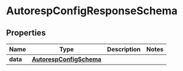 

# AutorespConfigResponseSchema


## Properties

| Name | Type | Description | Notes |
|------------ | ------------- | ------------- | -------------|
|**data** | [**AutorespConfigSchema**](AutorespConfigSchema.md) |  |  |



